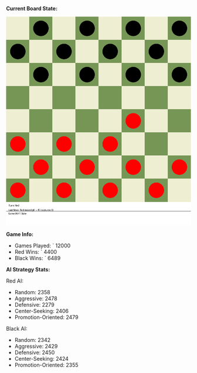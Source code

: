 
**Current Board State:**  
<!-- START_GIF -->
![Checkers Game](./checkers_game.gif)
<!-- END_GIF -->

**Game Info:**  
- Games Played: `<!-- GAMES_PLAYED --> 12000
- Red Wins: `<!-- RED_WINS --> 4400
- Black Wins: `<!-- BLACK_WINS --> 6489

<!-- AI_STATS -->
**AI Strategy Stats:**

Red AI:
- Random: 2358
- Aggressive: 2478
- Defensive: 2279
- Center-Seeking: 2406
- Promotion-Oriented: 2479

Black AI:
- Random: 2342
- Aggressive: 2429
- Defensive: 2450
- Center-Seeking: 2424
- Promotion-Oriented: 2355
